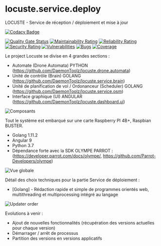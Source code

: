 # locuste.service.deploy
LOCUSTE - Service de réception / déploiement et mise à jour

[![Codacy Badge](https://app.codacy.com/project/badge/Grade/a9b0ddc3726644e8a27249c395f0ed48)](https://www.codacy.com/manual/axel.maciejewski/locuste.service.deploy?utm_source=github.com&amp;utm_medium=referral&amp;utm_content=DaemonToolz/locuste.service.deploy&amp;utm_campaign=Badge_Grade)

[![Quality Gate Status](https://sonarcloud.io/api/project_badges/measure?project=DaemonToolz_locuste.service.deploy&metric=alert_status)](https://sonarcloud.io/dashboard?id=DaemonToolz_locuste.service.deploy)
[![Maintainability Rating](https://sonarcloud.io/api/project_badges/measure?project=DaemonToolz_locuste.service.deploy&metric=sqale_rating)](https://sonarcloud.io/dashboard?id=DaemonToolz_locuste.service.deploy)
[![Reliability Rating](https://sonarcloud.io/api/project_badges/measure?project=DaemonToolz_locuste.service.deploy&metric=reliability_rating)](https://sonarcloud.io/dashboard?id=DaemonToolz_locuste.service.deploy)
[![Security Rating](https://sonarcloud.io/api/project_badges/measure?project=DaemonToolz_locuste.service.deploy&metric=security_rating)](https://sonarcloud.io/dashboard?id=DaemonToolz_locuste.service.deploy)
[![Vulnerabilities](https://sonarcloud.io/api/project_badges/measure?project=DaemonToolz_locuste.service.deploy&metric=vulnerabilities)](https://sonarcloud.io/dashboard?id=DaemonToolz_locuste.service.deploy)
[![Bugs](https://sonarcloud.io/api/project_badges/measure?project=DaemonToolz_locuste.service.deploy&metric=bugs)](https://sonarcloud.io/dashboard?id=DaemonToolz_locuste.service.deploy)
[![Coverage](https://sonarcloud.io/api/project_badges/measure?project=DaemonToolz_locuste.service.deploy&metric=coverage)](https://sonarcloud.io/dashboard?id=DaemonToolz_locuste.service.deploy)

Le project Locuste se divise en 4 grandes sections : 
* Automate (Drone Automata) PYTHON (https://github.com/DaemonToolz/locuste.drone.automata)
* Unité de contrôle (Brain) GOLANG (https://github.com/DaemonToolz/locuste.service.brain)
* Unité de planification de vol / Ordonanceur (Scheduler) GOLANG (https://github.com/DaemonToolz/locuste.service.osm)
* Interface graphique (UI) ANGULAR (https://github.com/DaemonToolz/locuste.dashboard.ui)

![Composants](https://user-images.githubusercontent.com/6602774/83644711-dcc65000-a5b1-11ea-8661-977931bb6a9c.png)

Tout le système est embarqué sur une carte Raspberry PI 4B+, Raspbian BUSTER.
* Golang 1.11.2
* Angular 9
* Python 3.7
* Dépendance forte avec la SDK OLYMPE PARROT : (https://developer.parrot.com/docs/olympe/, https://github.com/Parrot-Developers/olympe)

![Vue globale](https://user-images.githubusercontent.com/6602774/83644783-f10a4d00-a5b1-11ea-8fed-80c3b76f1b00.png)

Détail des choix techniques pour la partie Service de déploiement :

* [Golang] - Rédaction rapide et simple de programmes orientés web, multithreading et multiprocessing intégré au langage

![Updater order](https://user-images.githubusercontent.com/6602774/83646243-aee20b00-a5b3-11ea-9888-d2d07a8c755a.png)

Evolutions à venir : 
* Ajout de nouvelles fonctionnalités (récupération des versions actuelles pour chaque version)
* Démarrager / arrêt de processus
* Partition des versions en versions applicatifs
